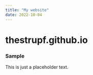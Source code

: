 ```yaml
---
title: "My website"
date: 2022-10-04
---
```


# thestrupf.github.io

### Sample

This is just a placeholder text.
